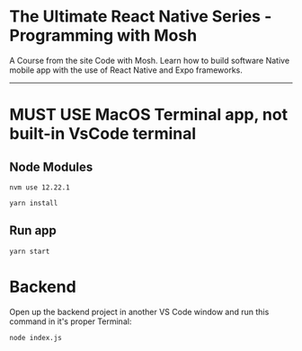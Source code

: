 # The Ultimate React Native Series - Programming with Mosh

A Course from the site Code with Mosh. Learn how to build software Native mobile app with the use of React Native and Expo frameworks.

---

# MUST USE MacOS Terminal app, not built-in VsCode terminal

## Node Modules

`nvm use 12.22.1`

`yarn install`

## Run app

`yarn start`

# Backend

Open up the backend project in another VS Code window and run this command in it's proper Terminal:

`node index.js`

